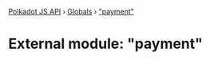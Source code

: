 [Polkadot JS API](../README.md) › [Globals](../globals.md) › ["payment"](_payment_.md)

# External module: "payment"



